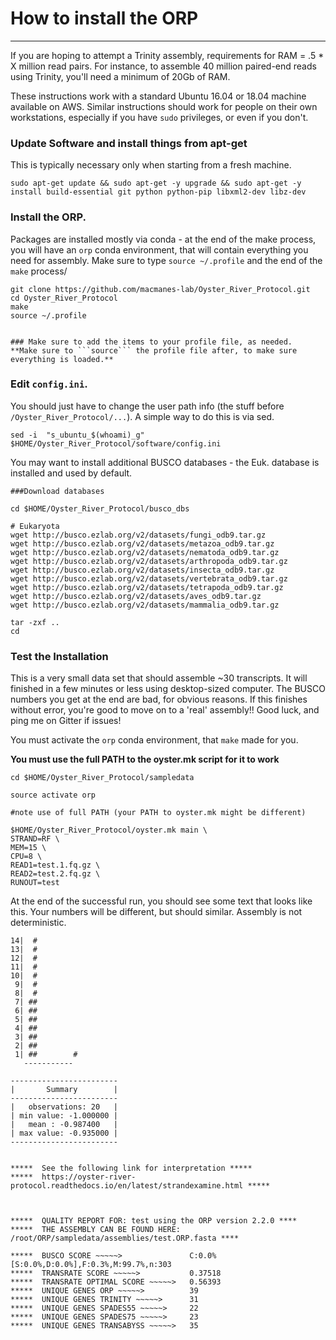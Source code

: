 # How to install the ORP
---

If you are hoping to attempt a Trinity assembly, requirements for RAM = .5 * X million read pairs. For instance, to assemble 40 million paired-end reads using Trinity, you'll need a minimum of 20Gb of RAM.

These instructions work with a standard Ubuntu 16.04 or 18.04 machine available on AWS. Similar instructions should work for people on their own workstations, especially if you have `sudo` privileges, or even if you don't.


### Update Software and install things from apt-get
This is typically necessary only when starting from a fresh machine.

```
sudo apt-get update && sudo apt-get -y upgrade && sudo apt-get -y install build-essential git python python-pip libxml2-dev libz-dev
```



### Install the ORP.

Packages are installed mostly via conda - at the end of the make process, you will have an `orp` conda environment, that will contain everything you need for assembly. Make sure to type `source ~/.profile` and the end of the `make` process/

```
git clone https://github.com/macmanes-lab/Oyster_River_Protocol.git
cd Oyster_River_Protocol
make
source ~/.profile


### Make sure to add the items to your profile file, as needed.
**Make sure to ```source``` the profile file after, to make sure everything is loaded.**
```

### Edit `config.ini`.
You should just have to change the user path info (the stuff before `/Oyster_River_Protocol/...`). A simple way to do this is via sed.

```
sed -i  "s_ubuntu_$(whoami)_g" $HOME/Oyster_River_Protocol/software/config.ini
```

You may want to install additional BUSCO databases - the Euk. database is installed and used by default.

```
###Download databases

cd $HOME/Oyster_River_Protocol/busco_dbs

# Eukaryota
wget http://busco.ezlab.org/v2/datasets/fungi_odb9.tar.gz
wget http://busco.ezlab.org/v2/datasets/metazoa_odb9.tar.gz
wget http://busco.ezlab.org/v2/datasets/nematoda_odb9.tar.gz
wget http://busco.ezlab.org/v2/datasets/arthropoda_odb9.tar.gz
wget http://busco.ezlab.org/v2/datasets/insecta_odb9.tar.gz
wget http://busco.ezlab.org/v2/datasets/vertebrata_odb9.tar.gz
wget http://busco.ezlab.org/v2/datasets/tetrapoda_odb9.tar.gz
wget http://busco.ezlab.org/v2/datasets/aves_odb9.tar.gz
wget http://busco.ezlab.org/v2/datasets/mammalia_odb9.tar.gz

tar -zxf ..
cd
```

### Test the Installation

This is a very small data set that should assemble ~30 transcripts. It will finished in a few minutes or less using desktop-sized computer. The BUSCO numbers you get at the end are bad, for obvious reasons. If this finishes without error, you're good to move on to a 'real' assembly!! Good luck, and ping me on Gitter if issues!

You must activate the `orp` conda environment, that `make` made for you.

**You must use the full PATH to the oyster.mk script for it to work**

```
cd $HOME/Oyster_River_Protocol/sampledata

source activate orp

#note use of full PATH (your PATH to oyster.mk might be different)

$HOME/Oyster_River_Protocol/oyster.mk main \
STRAND=RF \
MEM=15 \
CPU=8 \
READ1=test.1.fq.gz \
READ2=test.2.fq.gz \
RUNOUT=test
```

At the end of the successful run, you should see some text that looks like this. Your numbers will be different, but should similar. Assembly is not deterministic.

```
14|  #
13|  #
12|  #
11|  #
10|  #
 9|  #
 8|  #
 7| ##
 6| ##
 5| ##
 4| ##
 3| ##
 2| ##
 1| ##        #
   -----------

------------------------
|       Summary        |
------------------------
|   observations: 20   |
| min value: -1.000000 |
|   mean : -0.987400   |
| max value: -0.935000 |
------------------------


*****  See the following link for interpretation *****
*****  https://oyster-river-protocol.readthedocs.io/en/latest/strandexamine.html *****



*****  QUALITY REPORT FOR: test using the ORP version 2.2.0 ****
*****  THE ASSEMBLY CAN BE FOUND HERE: /root/ORP/sampledata/assemblies/test.ORP.fasta ****

*****  BUSCO SCORE ~~~~~>               C:0.0%[S:0.0%,D:0.0%],F:0.3%,M:99.7%,n:303
*****  TRANSRATE SCORE ~~~~~>           0.37518
*****  TRANSRATE OPTIMAL SCORE ~~~~~>   0.56393
*****  UNIQUE GENES ORP ~~~~~>          39
*****  UNIQUE GENES TRINITY ~~~~~>      31
*****  UNIQUE GENES SPADES55 ~~~~~>     22
*****  UNIQUE GENES SPADES75 ~~~~~>     23
*****  UNIQUE GENES TRANSABYSS ~~~~~>   35
```
